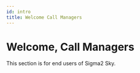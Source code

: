 ```yaml
---
id: intro
title: Welcome Call Managers
---
```


# Welcome, Call Managers

This section is for end users of Sigma2 Sky.